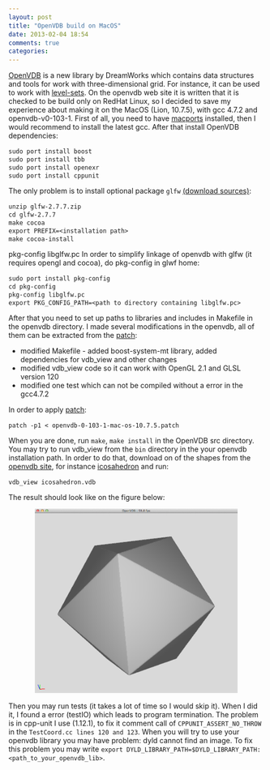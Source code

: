 ```yaml
---
layout: post
title: "OpenVDB build on MacOS"
date: 2013-02-04 18:54
comments: true
categories: 
---
```

<a href="http://www.openvdb.org/">OpenVDB</a> is a new library by DreamWorks which contains data structures and tools for work with three-dimensional grid.
For instance, it can be used to work with <a href="http://en.wikipedia.org/wiki/Level_set">level-sets</a>. On the openvdb web site it is written that it is checked to be build only
on RedHat Linux, so I decided to save my experience about making it on the MacOS (Lion, 10.7.5), with gcc 4.7.2 and openvdb-v0-103-1. 
First of all, you need to have <a href="http://www.macports.org/">macports</a> installed, then I would recommend to install the latest gcc.
After that install OpenVDB dependencies:
```
sudo port install boost
sudo port install tbb
sudo port install openexr
sudo port install cppunit
```
The only problem is to install optional package `glfw` <a href="http://sourceforge.net/projects/glfw/files/glfw/2.7.7/glfw-2.7.7.zip/download">(download sources)</a>:
```
unzip glfw-2.7.7.zip
cd glfw-2.7.7
make cocoa
export PREFIX=<installation path>
make cocoa-install
```
pkg-config libglfw.pc
In order to simplify linkage of openvdb with glfw (it requires opengl and cocoa), do pkg-config in glwf home:
```
sudo port install pkg-config
cd pkg-config
pkg-config libglfw.pc
export PKG_CONFIG_PATH=<path to directory containing libglfw.pc>
```
After that you need to set up paths to libraries and includes in Makefile in the openvdb directory.
I made several modifications in the openvdb, all of them can be extracted from the <a href="https://github.com/KirillLykov/openvdb-patches/blob/master/openvdb-0-103-1/openvdb-0-103-1-mac-os-10.7.5.patch">patch</a>:
- modified Makefile - added boost-system-mt library, added dependencies for vdb_view and other changes
- modified vdb_view code so it can work with OpenGL 2.1 and GLSL version 120
- modified one test which can not be compiled without a error in the gcc4.7.2

In order to apply <a href="https://github.com/KirillLykov/openvdb-patches/blob/master/openvdb-0-103-1/openvdb-0-103-1-mac-os-10.7.5.patch">patch</a>:
```
patch -p1 < openvdb-0-103-1-mac-os-10.7.5.patch
```
When you are done, run `make`, `make install` in the OpenVDB src directory. You may try to run vdb_view from the `bin` directory in the your openvdb installation path.
In order to do that, download on of the shapes from the <a href="http://www.openvdb.org/download/">openvdb site</a>, for instance <a href="http://www.openvdb.org/download/models/icosahedron.vdb.gz">icosahedron</a> and run:
```
vdb_view icosahedron.vdb
```
The result should look like on the figure below:
<center>
<img src="../../images/ovdb_icosahedron.png" width="400">
</center>

Then you may run tests (it takes a lot of time so I would skip it).
When I did it, I found a error (testIO) which leads to program termination. The problem is in cpp-unit I use (1.12.1), to fix it comment call of `CPPUNIT_ASSERT_NO_THROW` in the `TestCoord.cc lines 120 and 123`.
When you will try to use your openvdb library you may have problem: dyld cannot find an image. To fix this problem you may write `export DYLD_LIBRARY_PATH=$DYLD_LIBRARY_PATH:<path_to_your_openvdb_lib>`.

